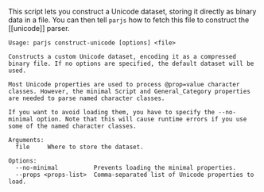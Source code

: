 This script lets you construct a Unicode dataset, storing it directly as binary data in a file. You can then tell `parjs` how to fetch this file to construct the [[unicode]] parser.

```
Usage: parjs construct-unicode [options] <file>

Constructs a custom Unicode dataset, encoding it as a compressed binary file. If no options are specified, the default dataset will be used.

Most Unicode properties are used to process @prop=value character classes. However, the minimal Script and General_Category properties are needed to parse named character classes.

If you want to avoid loading them, you have to specify the --no-minimal option. Note that this will cause runtime errors if you use some of the named character classes.

Arguments:
  file     Where to store the dataset.

Options:
  --no-minimal          Prevents loading the minimal properties.
  --props <props-list>  Comma-separated list of Unicode properties to load.
```